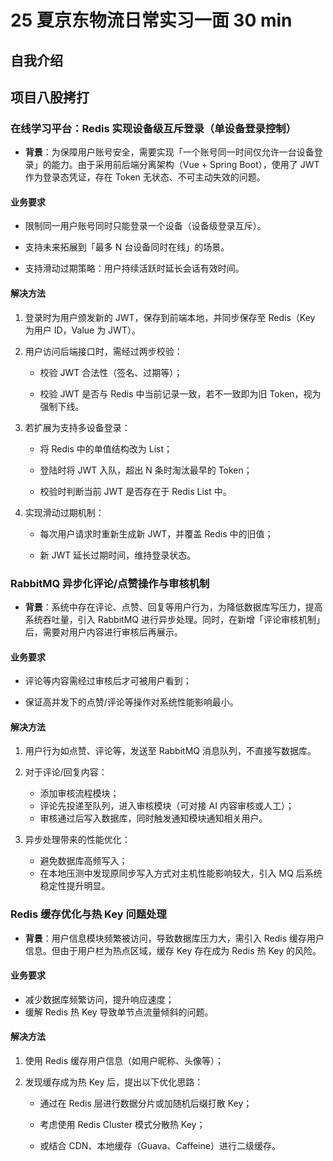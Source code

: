 # 25 夏京东物流日常实习一面 30 min

## 自我介绍

## 项目八股拷打

### 在线学习平台：Redis 实现设备级互斥登录（单设备登录控制）

- **背景**：为保障用户账号安全，需要实现「一个账号同一时间仅允许一台设备登录」的能力。由于采用前后端分离架构（Vue + Spring Boot），使用了 JWT 作为登录态凭证，存在 Token 无状态、不可主动失效的问题。

#### 业务要求

- 限制同一用户账号同时只能登录一个设备（设备级登录互斥）。

- 支持未来拓展到「最多 N 台设备同时在线」的场景。

- 支持滑动过期策略：用户持续活跃时延长会话有效时间。

#### 解决方法

1. 登录时为用户颁发新的 JWT，保存到前端本地，并同步保存至 Redis（Key 为用户 ID，Value 为 JWT）。

2. 用户访问后端接口时，需经过两步校验：

   - 校验 JWT 合法性（签名、过期等）；

   - 校验 JWT 是否与 Redis 中当前记录一致，若不一致即为旧 Token，视为强制下线。

3. 若扩展为支持多设备登录：

   - 将 Redis 中的单值结构改为 List；

   - 登陆时将 JWT 入队，超出 N 条时淘汰最早的 Token；

   - 校验时判断当前 JWT 是否存在于 Redis List 中。

4. 实现滑动过期机制：

   - 每次用户请求时重新生成新 JWT，并覆盖 Redis 中的旧值；

   - 新 JWT 延长过期时间，维持登录状态。

### RabbitMQ 异步化评论/点赞操作与审核机制

- **背景**：系统中存在评论、点赞、回复等用户行为，为降低数据库写压力，提高系统吞吐量，引入 RabbitMQ 进行异步处理。同时，在新增「评论审核机制」后，需要对用户内容进行审核后再展示。

#### 业务要求

- 评论等内容需经过审核后才可被用户看到；

- 保证高并发下的点赞/评论等操作对系统性能影响最小。

#### 解决方法

1. 用户行为如点赞、评论等，发送至 RabbitMQ 消息队列，不直接写数据库。

2. 对于评论/回复内容：

   - 添加审核流程模块；
   - 评论先投递至队列，进入审核模块（可对接 AI 内容审核或人工）；
   - 审核通过后写入数据库，同时触发通知模块通知相关用户。

3. 异步处理带来的性能优化：

   - 避免数据库高频写入；
   - 在本地压测中发现原同步写入方式对主机性能影响较大，引入 MQ 后系统稳定性提升明显。

### Redis 缓存优化与热 Key 问题处理

- **背景**：用户信息模块频繁被访问，导致数据库压力大，需引入 Redis 缓存用户信息。但由于用户栏为热点区域，缓存 Key 存在成为 Redis 热 Key 的风险。

#### 业务要求

- 减少数据库频繁访问，提升响应速度；
- 缓解 Redis 热 Key 导致单节点流量倾斜的问题。

#### 解决方法

1. 使用 Redis 缓存用户信息（如用户昵称、头像等）；

2. 发现缓存成为热 Key 后，提出以下优化思路：

   - 通过在 Redis 层进行数据分片或加随机后缀打散 Key；

   - 考虑使用 Redis Cluster 模式分散热 Key；

   - 或结合 CDN、本地缓存（Guava、Caffeine）进行二级缓存。
